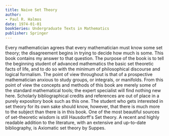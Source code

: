 ```yaml
---
title: Naive Set Theory
author:
- Paul R. Halmos
date: 1974-01-01
bookSeries: Undergraduate Texts in Mathematics
publisher: Springer
---
```


 Every mathematician agrees that every mathematician must know some set theory; the disagreement begins in trying to decide how much is some. This book contains my answer to that question. The purpose of the book is to tell the beginning student of advanced mathematics the basic set­ theoretic facts of life, and to do so with the minimum of philosophical discourse and logical formalism. The point of view throughout is that of a prospective mathematician anxious to study groups, or integrals, or manifolds. From this point of view the concepts and methods of this book are merely some of the standard mathematical tools; the expert specialist will find nothing new here. Scholarly bibliographical credits and references are out of place in a purely expository book such as this one. The student who gets interested in set theory for its own sake should know, however, that there is much more to the subject than there is in this book. One of the most beautiful sources of set-theoretic wisdom is still Hausdorff's Set theory. A recent and highly readable addition to the literature, with an extensive and up-to-date bibliography, is Axiomatic set theory by Suppes.
